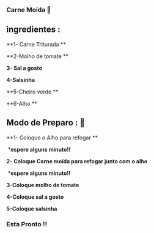 ###   Carne Moída    :cow2:

## ingredientes :

**1- Carne Triturada **

**2-Molho de tomate ** 

**3- Sal a gosto** 

**4-Salsinha**

**5-Cheiro verde **

**6-Alho **

## Modo de Preparo : :meat_on_bone:

**1- Coloque o Alho para refogar **

​         ***espere alguns minuto!!**

**2- Coloque Carne moída para refogar junto com o alho**

​        ***espere alguns minuto!!**

**3-Coloque molho de tomate** 

**4-Coloque sal a gosto** 

**5-Coloque salsinha** 

### Esta Pronto !!